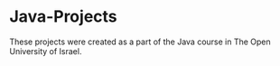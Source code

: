 # Java-Projects
These projects were created as a part of the Java course in The Open University of Israel.
